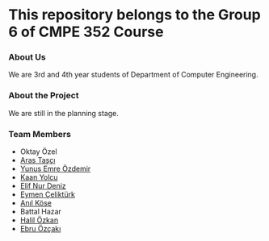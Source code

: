 # This repository belongs to the Group 6 of CMPE 352 Course

### About Us

We are 3rd and 4th year students of Department of Computer Engineering.

### About the Project

We are still in the planning stage.

###  Team Members
* Oktay Özel
* [Aras Taşçı](https://github.com/bounswe/bounswe2024group6/wiki/Personal-Wiki-&-Efforts:-Aras-Taşçı)
* [Yunus Emre Özdemir](https://github.com/bounswe/bounswe2024group6/wiki/Personal-Wiki-&-Effort:-Yunus-Emre-Özdemir)
* [Kaan Yolcu](https://github.com/bounswe/bounswe2024group6/wiki/Personal-Wiki-&-Effort:-Kaan-Yolcu)
* [Elif Nur Deniz](https://github.com/bounswe/bounswe2024group6/wiki/Personal-Wiki-&-Effort:-Elif-Nur-Deniz)
* [Eymen Çeliktürk](https://github.com/bounswe/bounswe2024group6/wiki/Personal-Wiki-&-Efforts:-Eymen-Çeliktürk)
* [Anıl Köse](https://github.com/bounswe/bounswe2024group6/wiki/Personal-Wiki-%26-Effort%3A-Anıl-Köse)
* Battal Hazar
* [Halil Özkan](https://github.com/bounswe/bounswe2024group6/wiki/Personal-Wiki-&-Effort:-Halil-Özkan) 
* [Ebru Özçakı](https://github.com/bounswe/bounswe2024group6/wiki/Personal-Wiki-&-Effort:-Ebru-Özçakı)
